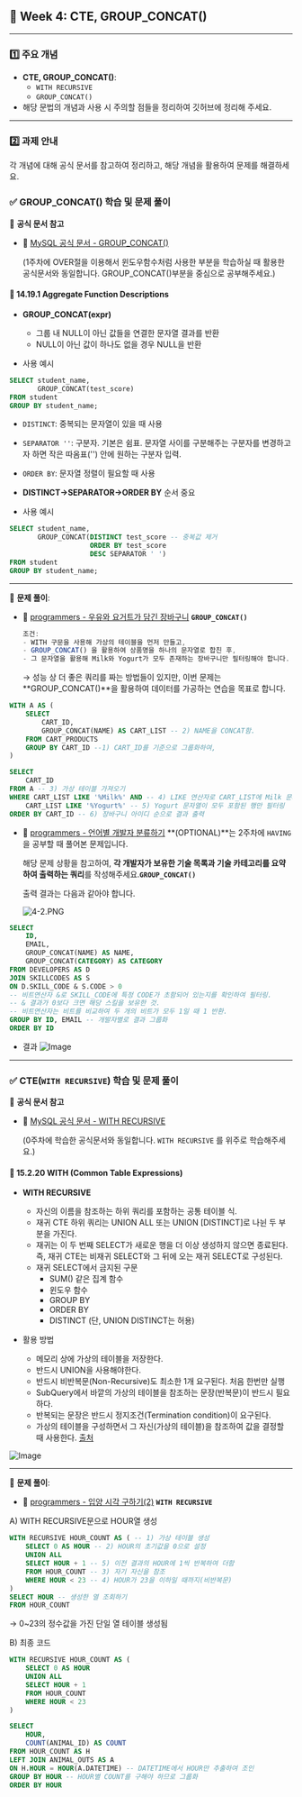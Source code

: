 ## **📌 Week 4: CTE, GROUP_CONCAT()**

---

### **1️⃣ 주요 개념**

- **CTE, GROUP_CONCAT()**:
    - `WITH RECURSIVE`
    - `GROUP_CONCAT()`
- 해당 문법의 개념과 사용 시 주의할 점들을 정리하여 깃허브에 정리해 주세요.

---

### **2️⃣ 과제 안내**

각 개념에 대해 공식 문서를 참고하여 정리하고, 해당 개념을 활용하여 문제를 해결하세요.

### **✅ GROUP_CONCAT() 학습 및 문제 풀이**

📖 **공식 문서 참고**

- 🔗 [MySQL 공식 문서 - GROUP_CONCAT()](https://dev.mysql.com/doc/refman/8.0/en/aggregate-functions.html#function_group-concat)
    
    (1주차에 OVER절을 이용해서 윈도우함수처럼 사용한 부분을 학습하실 때 활용한 공식문서와 동일합니다. GROUP_CONCAT()부분을 중심으로 공부해주세요.)

#### 📍 14.19.1 Aggregate Function Descriptions

- **GROUP_CONCAT(expr)**
    - 그룹 내 NULL이 아닌 값들을 연결한 문자열 결과를 반환
    - NULL이 아닌 값이 하나도 없을 경우 NULL을 반환

- 사용 예시
```sql
SELECT student_name,
       GROUP_CONCAT(test_score)
FROM student
GROUP BY student_name;
```
- `DISTINCT`: 중복되는 문자열이 있을 때 사용
- `SEPARATOR ''`: 구분자. 기본은 쉼표. 문자열 사이를 구분해주는 구분자를 변경하고자 하면 작은 따옴표('') 안에 원하는 구분자 입력.
- `ORDER BY`: 문자열 정렬이 필요할 때 사용
- **DISTINCT→SEPARATOR→ORDER BY** 순서 중요

- 사용 예시
```sql
SELECT student_name,
       GROUP_CONCAT(DISTINCT test_score -- 중복값 제거
                    ORDER BY test_score 
                    DESC SEPARATOR ' ') 
FROM student
GROUP BY student_name;
```
---

📝 **문제 풀이**:

- 🔗 [programmers - 우유와 요거트가 담긴 장바구니](https://school.programmers.co.kr/learn/courses/30/lessons/62284) **`GROUP_CONCAT()`**
    
    ```jsx
    조건:
    - WITH 구문을 사용해 가상의 테이블을 먼저 만들고,
    - GROUP_CONCAT() 을 활용하여 상품명을 하나의 문자열로 합친 후,
    - 그 문자열을 활용해 Milk와 Yogurt가 모두 존재하는 장바구니만 필터링해야 합니다.
    ```
    
    → 성능 상 더 좋은 쿼리를 짜는 방법들이 있지만, 이번 문제는 **GROUP_CONCAT()**을 활용하여 데이터를 가공하는 연습을 목표로 합니다.

```sql
WITH A AS (
    SELECT 
        CART_ID, 
        GROUP_CONCAT(NAME) AS CART_LIST -- 2) NAME을 CONCAT함.
    FROM CART_PRODUCTS
    GROUP BY CART_ID --1) CART_ID를 기준으로 그룹화하여,
)

SELECT 
    CART_ID
FROM A -- 3) 가상 테이블 가져오기
WHERE CART_LIST LIKE '%Milk%' AND -- 4) LIKE 연산자로 CART_LIST에 Milk 문자열과
    CART_LIST LIKE '%Yogurt%' -- 5) Yogurt 문자열이 모두 포함된 행만 필터링
ORDER BY CART_ID -- 6) 장바구니 아이디 순으로 결과 출력
```

- 🔗 [programmers - 언어별 개발자 분류하기](https://school.programmers.co.kr/learn/courses/30/lessons/276036) **(OPTIONAL)**는 2주차에 `HAVING`을 공부할 때 풀어본 문제입니다.
    
    해당 문제 상황을 참고하여, **각 개발자가 보유한 기술 목록과 기술 카테고리를 요약하여 출력하는 쿼리**를 작성해주세요.**`GROUP_CONCAT()`**
    
    출력 결과는 다음과 같아야 합니다.
    
    ![4-2.PNG](attachment:079e9ecb-3a6d-4dea-aea8-60981d09d411:4-2.png)

```sql
SELECT 
    ID,
    EMAIL,
    GROUP_CONCAT(NAME) AS NAME,
    GROUP_CONCAT(CATEGORY) AS CATEGORY
FROM DEVELOPERS AS D
JOIN SKILLCODES AS S
ON D.SKILL_CODE & S.CODE > 0 
-- 비트연산자 &로 SKILL_CODE에 특정 CODE가 초함되어 있는지를 확인하여 필터링.
-- & 결과가 0보다 크면 해당 스킬을 보유한 것. 
-- 비트연산자는 비트를 비교하여 두 개의 비트가 모두 1일 때 1 반환.
GROUP BY ID, EMAIL -- 개발자별로 결과 그룹화
ORDER BY ID
```
- 결과
![Image](https://github.com/user-attachments/assets/d6361863-3776-43a9-ad96-d4ff6c47e3fb)

---

### **✅ CTE(`WITH RECURSIVE`) 학습 및 문제 풀이**

📖 **공식 문서 참고**

- 🔗 [MySQL 공식 문서 - WITH RECURSIVE](https://dev.mysql.com/doc/refman/8.0/en/with.html)
    
    (0주차에 학습한 공식문서와 동일합니다. `WITH RECURSIVE` 를 위주로 학습해주세요.)

#### 📍 15.2.20 WITH (Common Table Expressions)

- **WITH RECURSIVE**
    - 자신의 이름을 참조하는 하위 쿼리를 포함하는 공통 테이블 식.
    - 재귀 CTE 하위 쿼리는 UNION ALL 또는 UNION [DISTINCT]로 나뉜 두 부분을 가진다.
    - 재귀는 이 두 번째 SELECT가 새로운 행을 더 이상 생성하지 않으면 종료된다. 즉, 재귀 CTE는 비재귀 SELECT와 그 뒤에 오는 재귀 SELECT로 구성된다.
    - 재귀 SELECT에서 금지된 구문
        - SUM() 같은 집계 함수
        - 윈도우 함수
        - GROUP BY
        - ORDER BY
        - DISTINCT (단, UNION DISTINCT는 허용)

- 활용 방법
    - 메모리 상에 가상의 테이블을 저장한다.
    - 반드시 UNION을 사용해야한다.
    - 반드시 비반복문(Non-Recursive)도 최소한 1개 요구된다. 처음 한번만 실행
    - SubQuery에서 바깥의 가상의 테이블을 참조하는 문장(반복문)이 반드시 필요하다.
    - 반복되는 문장은 반드시 정지조건(Termination condition)이 요구된다.
    - 가상의 테이블을 구성하면서 그 자신(가상의 테이블)을 참조하여 값을 결정할 때 사용한다.
    [출처](https://inpa.tistory.com/entry/MYSQL-📚-RECURSIVE-재귀-쿼리)

![Image](https://github.com/user-attachments/assets/138f251d-189d-47bd-acf1-08788dc20f84)


---

📝 **문제 풀이**:

- 🔗 [programmers - 입양 시각 구하기(2)](https://school.programmers.co.kr/learn/courses/30/lessons/59413) **`WITH RECURSIVE`**

A) WITH RECURSIVE문으로 HOUR열 생성
```sql
WITH RECURSIVE HOUR_COUNT AS ( -- 1) 가상 테이블 생성
    SELECT 0 AS HOUR -- 2) HOUR의 초기값을 0으로 설정
    UNION ALL
    SELECT HOUR + 1 -- 5) 이전 결과의 HOUR에 1씩 반복하여 더함
    FROM HOUR_COUNT -- 3) 자기 자신을 참조
    WHERE HOUR < 23 -- 4) HOUR가 23을 이하일 때까지(비반복문)
)
SELECT HOUR -- 생성한 열 조회하기
FROM HOUR_COUNT
```
→ 0~23의 정수값을 가진 단일 열 테이블 생성됨

B) 최종 코드
```sql
WITH RECURSIVE HOUR_COUNT AS (
    SELECT 0 AS HOUR
    UNION ALL
    SELECT HOUR + 1
    FROM HOUR_COUNT
    WHERE HOUR < 23
)

SELECT 
    HOUR,
    COUNT(ANIMAL_ID) AS COUNT
FROM HOUR_COUNT AS H
LEFT JOIN ANIMAL_OUTS AS A
ON H.HOUR = HOUR(A.DATETIME) -- DATETIME에서 HOUR만 추출하여 조인
GROUP BY HOUR -- HOUR별 COUNT를 구해야 하므로 그룹화
ORDER BY HOUR 
```